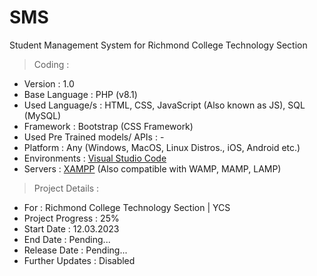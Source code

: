 # SMS
Student Management System for Richmond College Technology Section

> Coding :
- Version : 1.0
- Base Language : PHP (v8.1)
- Used Language/s : HTML, CSS, JavaScript (Also known as JS), SQL (MySQL)
- Framework : Bootstrap (CSS Framework)
- Used Pre Trained models/ APIs : -
- Platform : Any (Windows, MacOS, Linux Distros., iOS, Android etc.)
- Environments : [Visual Studio Code](https://code.visualstudio.com/download)
- Servers : [XAMPP](https://www.apachefriends.org/download.html) (Also compatible with WAMP, MAMP, LAMP)

> Project Details :
- For : Richmond College Technology Section | YCS
- Project Progress : 25%
- Start Date : 12.03.2023
- End Date : Pending...
- Release Date : Pending...
- Further Updates : Disabled